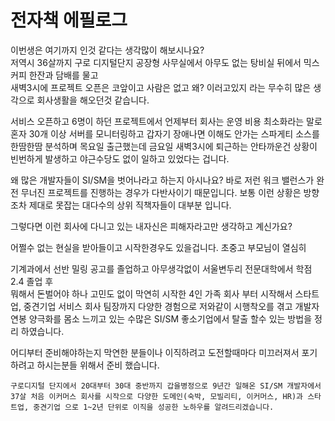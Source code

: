 # 전자책 에필로그

이번생은 여기까지 인것 같다는 생각많이 해보시나요?  
저역시 36살까지 구로 디지털단지 공장형 사무실에서 아무도 없는 탕비실 뒤에서 믹스커피 한잔과 담배를 물고  
새벽3시에 프로젝트 오픈은 코앞이고 사람은 없고 왜? 이러고있지 라는 무수히 많은 생각으로 회사생활을 해오던것 같습니다.

서비스 오픈하고 6명이 하던 프로젝트에서 언제부터 회사는 운영 비용 최소화라는 말로
혼자 30개 이상 서버를 모니터링하고 갑자기 장애나면 이해도 안가는 스파게티 소스를 한땀한땀 분석하며
목요일 출근했는데 금요일 새벽3시에 퇴근하는 안타까운건 상황이 빈번하게 발생하고 야근수당도 없이 일하고 있었다는 겁니다.

왜 많은 개발자들이 SI/SM을 벗어나라고 하는지 아시나요?
바로 저런 워크 밸런스가 완전 무너진 프로젝트를 진행하는 경우가 다반사이기 때문입니다.
보통 이런 상황은 방향조차 제대로 못잡는 대다수의 상위 직책자들이 대부분 입니다.

그렇다면 이런 회사에 다니고 있는 내자신은 피해자라고만 생각하고 계신가요?

어쩔수 없는 현실을 받아들이고 시작한경우도 있을겁니다.
초중고 부모님이 열심히 

기계과에서 선반 밀링 공고를 졸업하고 아무생각없이 서울변두리 전문대학에서 학점 2.4 졸업 후  
뭐해서 돈벌어야 하나 고민도 없이 막연히 시작한 4인 가족 회사 부터 시작해서 스타트업, 중견기업 서비스 회사 팀장까지 다양한 경험으로 저와같이 시행착오를 겪고 개발자 연봉 양극화를 몸소 느끼고 있는 수많은 SI/SM 좋소기업에서 탈출 할수 있는 방법을 정리 하였습니다.   

어디부터 준비해야하는지 막연한 분들이나 이직하려고 도전할때마다 미끄러져서 포기하려고 하시는분들 위해서 준비 했습니다.  


```text
구로디지털 단지에서 20대부터 30대 중반까지 갑을병정으로 9년간 일해온 SI/SM 개발자에서 37살 처음 이커머스 회사를 시작으로 다양한 도메인(숙박, 모빌리티, 이커머스, HR)과 스타트업, 중견기업 으로 1~2년 단위로 이직을 성공한 노하우를 알려드리겠습니다. 
```

